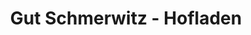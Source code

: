 ---
title: "Gut Schmerwitz - Hofladen"
url: /wiesenburg-mark/gut-schmerwitz-hofladen/
shop: Hofladen
---